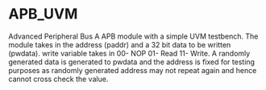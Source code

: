# APB_UVM
Advanced Peripheral Bus
A APB module with a simple UVM testbench. The module takes in the address (paddr) and a 32 bit data to be written (pwdata). 
write variable takes in 00- NOP 01- Read 11- Write.
A randomly generated data is generated to pwdata and the address is fixed for testing purposes as randomly generated address may not repeat again
and hence cannot cross check the value. 
